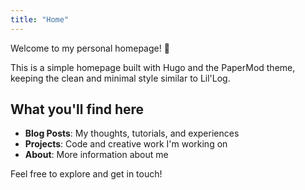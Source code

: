 ```yaml
---
title: "Home"
---
```


Welcome to my personal homepage! 👋

This is a simple homepage built with Hugo and the PaperMod theme, keeping the clean and minimal style similar to Lil'Log.

## What you'll find here

- **Blog Posts**: My thoughts, tutorials, and experiences
- **Projects**: Code and creative work I'm working on
- **About**: More information about me

Feel free to explore and get in touch!
